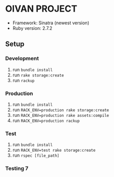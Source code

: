 # OIVAN PROJECT

- Framework: Sinatra (newest version)
- Ruby version: 2.7.2

## Setup

### Development

  1.  run `bundle install`
  2.  run `rake storage:create`
  3.  run `rackup`

### Production
  1.  run `bundle install`
  2.  run `RACK_ENV=production rake storage:create`
  3.  run `RACK_ENV=production rake assets:compile`
  4.  run `RACK_ENV=production rackup`

### Test
  1.  run `bundle install`
  2.  run `RACK_ENV=test rake storage:create`
  3.  run `rspec [file_path]`
### Testing 7
